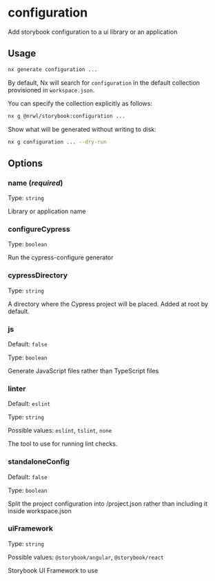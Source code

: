 # configuration

Add storybook configuration to a ui library or an application

## Usage

```bash
nx generate configuration ...
```

By default, Nx will search for `configuration` in the default collection provisioned in `workspace.json`.

You can specify the collection explicitly as follows:

```bash
nx g @nrwl/storybook:configuration ...
```

Show what will be generated without writing to disk:

```bash
nx g configuration ... --dry-run
```

## Options

### name (_**required**_)

Type: `string`

Library or application name

### configureCypress

Type: `boolean`

Run the cypress-configure generator

### cypressDirectory

Type: `string`

A directory where the Cypress project will be placed. Added at root by default.

### js

Default: `false`

Type: `boolean`

Generate JavaScript files rather than TypeScript files

### linter

Default: `eslint`

Type: `string`

Possible values: `eslint`, `tslint`, `none`

The tool to use for running lint checks.

### standaloneConfig

Default: `false`

Type: `boolean`

Split the project configuration into <projectRoot>/project.json rather than including it inside workspace.json

### uiFramework

Type: `string`

Possible values: `@storybook/angular`, `@storybook/react`

Storybook UI Framework to use

